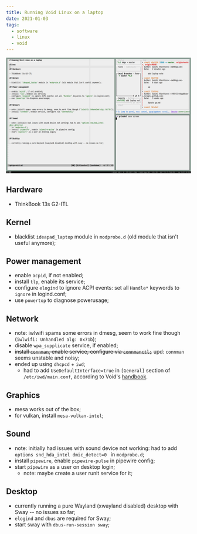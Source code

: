 ```yaml
---
title: Running Void Linux on a laptop
date: 2021-01-03
tags: 
  - software
  - linux
  - void
---
```


![Sway running on Void Linux](/img/laptop-sway-void.png)

## Hardware

- ThinkBook 13s G2-ITL

## Kernel

- blacklist `ideapad_laptop` module in `modprobe.d` (old module that isn't useful anymore);

## Power management

- enable `acpid`, if not enabled;
- install `tlp`, enable its service;
- configure `elogind` to ignore ACPI events: set all `Handle*` keywords to `ignore` in logind.conf;
- use `powertop` to diagnose powerusage;

## Network

- note: iwlwifi spams some errors in dmesg, seem to work fine though (`iwlwifi: Unhandled alg: 0x71b`);
- disable `wpa_supplicate` service, if enabled;
- ~~install `connman`, enable service, configure via `connmanctl;`~~ upd: `connman` seems unstable and noisy;
- ended up using `dhcpcd` + `iwd`;
  - had to add `UseDefaultInterface=true` in `[General]` section of `/etc/iwd/main.conf`, according to Void's [handbook](https://docs.voidlinux.org/config/network/iwd.html#troubleshooting).

## Graphics

- mesa works out of the box;
- for vulkan, install `mesa-vulkan-intel`;

## Sound

- note: initially had issues with sound device not working: had to add `options snd_hda_intel dmic_detect=0 ` in `modprobe.d`;
- install `pipewire`, enable `pipewire-pulse` in pipewire config;
- start `pipewire` as a user on desktop login;
  - note: maybe create a user runit service for it;

## Desktop

- currently running a pure Wayland (xwayland disabled) desktop with Sway -- no issues so far;
- `elogind` and `dbus` are required for Sway;
- start sway with `dbus-run-session sway`;
